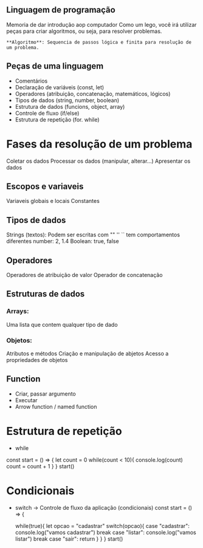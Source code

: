 ## Linguagem de programação

Memoria de dar introdução aop computador
Como um lego, você irá utilizar peças para criar algoritmos, ou seja, para resolver problemas.

    **Algoritmo**: Sequencia de passos lógica e finita para resolução de um problema.

## Peças de uma linguagem

- Comentários
- Declaração de variáveis (const, let)
- Operadores (atribuição, concatenação, matemáticos, lógicos)
- Tipos de dados (string, number, boolean)
- Estrutura de dados (funcions, object, array)
- Controle de fluxo (if/else)
- Estrutura de repetição (for. while)

# Fases da resolução de um problema

Coletar os dados
Processar os dados (manipular, alterar...)
Apresentar os dados

## Escopos e variaveis

Variaveis globais e locais
Constantes

## Tipos de dados

Strings (textos): Podem ser escritas com "" '' `` tem comportamentos diferentes
number: 2, 1.4
Boolean: true, false

## Operadores

Operadores de atribuição de valor
Operador de concatenação

## Estruturas de dados

### Arrays:

Uma lista que contem qualquer tipo de dado

### Objetos:

Atributos e métodos
Criação e manipulação de abjetos
Acesso a propriedades de objetos

## Function

- Criar, passar argumento
- Executar
- Arrow function / named function

# Estrutura de repetição

- while

const start = () => {
    let count = 0
    while(count < 10){
        console.log(count)
        count = count + 1
    }
}
start()

# Condicionais

- switch -> Controle de fluxo da aplicação (condicionais)
const start = () => {

    while(true){
        let opcao = "cadastrar"
        switch(opcao){
            case "cadastrar":
                console.log("vamos cadastrar")
                break
            case "listar":
                console.log("vamos listar")
                break
            case "sair":
                return
        }
    }
}
start()